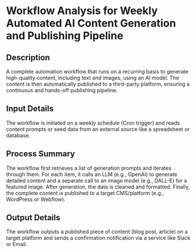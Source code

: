 # Workflow Analysis for Weekly Automated AI Content Generation and Publishing Pipeline

## Description
A complete automation workflow that runs on a recurring basis to generate high-quality content, including text and images, using an AI model. The content is then automatically published to a third-party platform, ensuring a continuous and hands-off publishing pipeline.

## Input Details
The workflow is initiated on a weekly schedule (Cron trigger) and reads content prompts or seed data from an external source like a spreadsheet or database.

## Process Summary
The workflow first retrieves a list of generation prompts and iterates through them. For each item, it calls an LLM (e.g., OpenAI) to generate detailed content and a separate call to an image model (e.g., DALL-E) for a featured image. After generation, the data is cleaned and formatted. Finally, the complete content is published to a target CMS/platform (e.g., WordPress or Webflow).

## Output Details
The workflow outputs a published piece of content (blog post, article) on a target platform and sends a confirmation notification via a service like Slack or Email.
